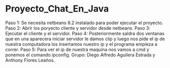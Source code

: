 # Proyecto_Chat_En_Java
Paso 1: Se necesita netbeans 8.2 instalado para poder ejecutar el proyecto.
Paso 2: Abrir los poryecto cliente y servidor desde netbeans.
Paso 3: Ejecutar el cliente y el servidor.
Paso 4: Posteriormente saldra dos ventanas que en una aparecera iniciar servidor le damos clip y luego nos pide el ip de nuestra 
computadora los insertamos nuestro ip y el programa empieza a correr.
Paso 5: Para ver el ip de nuestra maquina nos vamos a cmd y ponemos el comando ipconfig.
Grupo: Diego Alfredo Aguilera Estrada y Anthony Flores Leaños.
